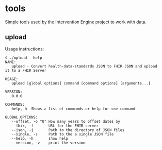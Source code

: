 # tools

Simple tools used by the Intervention Engine project to work with data.

## upload

Usage instructions:

	$ ./upload --help
	NAME:
	   upload - Convert health-data-standards JSON to FHIR JSON and upload it to a FHIR Server

	USAGE:
	   upload [global options] command [command options] [arguments...]

	VERSION:
	   0.0.0

	COMMANDS:
	   help, h	Shows a list of commands or help for one command
	   
	GLOBAL OPTIONS:
	   --offset, -o "0"	How many years to offset dates by
	   --fhir, -f 		URL for the FHIR server
	   --json, -j 		Path to the directory of JSON files
	   --single, -s 	Path to the a single JSON file
	   --help, -h		show help
	   --version, -v	print the version
